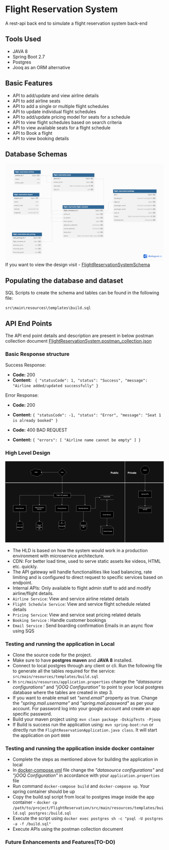 # Flight Reservation System

A rest-api back end to simulate a flight reservation system back-end
## Tools Used
- JAVA 8
- Spring Boot 2.7
- Postgres
- Jooq as an ORM alternative

## Basic Features

- API to add/update and view airline details
- API to add airline seats
- API to add a single or multiple flight schedules
- API to update individual flight schedules
- API to add/update pricing model for seats for a schedule
- API to view flight schedules based on search criteria
- API to view available seats for a flight schedule
- API to Book a flight
- API to view booking details

## Database Schemas
![](FlightReservationSystemSchemaDesign.png)
    If you want to view the design visit - [FlightReservationSystemSchema](https://dbdiagram.io/d/Flight-Reservation-System-Schema-Design-6679d51b9939893dae23a225)

## Populating the database and dataset

SQL Scripts to create the schema and tables can be found in the following file:
```
src\main\resources\templates\build.sql
```
## API End Points
The API end point details and description are present in below postman collection document
[FlightReservationSystem.postman_collection.json](FlightReservationSystem.postman_collection.json)
### Basic Response structure
Success Response:
* **Code:** 200
* **Content:** `
  {
  "statusCode": 1,
  "status": "Success",
  "message": "Airline added/updated successfully"
  }`

Error Response: 
* **Code:** 200
* **Content:** `{
  "statusCode": -1,
  "status": "Error",
  "message": "Seat 1 is already booked"
  }`


* **Code:** 400 BAD REQUEST
* **Content:** `{
  "errors": [
  "Airline name cannot be empty"
  ]
  }`


### High Level Design
![](FlightReservationSystemHLD.png)
- The HLD is based on how the system would work in a production environment with microservice architecture.
- CDN: For better load time, used to serve static assets lke videos, HTML etc. quickly.
- The API gateway will handle functionalities like load balancing, rate limiting and is configured to direct request to specific services based on endpoint.
- Internal APIs: Only available to flight admin staff to add and modify airline/flight details.
- `Airline Service`: View and service airline related details
- `Flight Schedule Service`: View and service flight schedule related details
- `Pricing Service`: View and service seat pricing related details
- `Booking Service` : Handle customer bookings
- `Email Service` : Send boarding confirmation Emails in an async flow using SQS


### Testing and running the application in Local

- Clone the source code for the project.
- Make sure to have **postgres** **maven** and **JAVA 8** installed.
- Connect to local postgres through any client or cli. Run the following file to generate all the tables required for the service: `src/main/resources/templates/build.sql`
- In `src/main/resources/application.properties` change the *"datasource configurations"* and *"jOOQ Configuration"* to point to your local postgres database where the tables are created in step 3.
- If you want to enable email set *"send.email"* property as true. Change the *"spring.mail.username"* and *"spring.mail.password"* as per your account. For password log into your google account and create an app specific password.
- Build your maven project using: `mvn clean package -DskipTests -Pjooq`
- If Build is success run the application using: `mvn spring-boot:run` or directly run the `FlightReservationApplication.java class`. It will start the application on port `8080`

### Testing and running the application inside docker container

- Complete the steps as mentioned above for building the application in local
- In [docker-compose.yml](docker-compose.yml) file change the *"datasource configurations"* and *"jOOQ Configuration"* in accordance with your `application.properties` file
- Run command `docker-compose build` and `docker-compose up`. Your spring container should be up
- Copy the build.sql script from local to postgres image inside the app container - `docker cp /path/to/project/FlightReservation/src/main/resources/templates/build.sql postgres:/build.sql`
- Execute the script using `docker exec postgres sh -c "psql -U postgres -a -f /build.sql"`
- Execute APIs using the postman collection document


### Future Enhancements and Features(TO-DO)